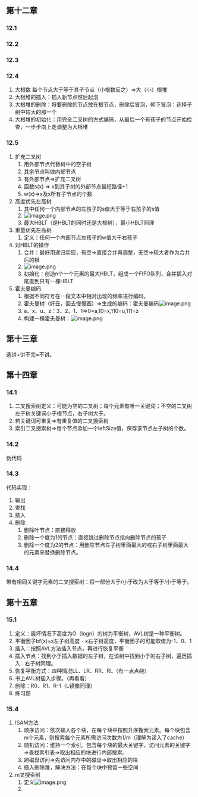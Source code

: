 ## 第十二章
### 12.1
### 12.2
### 12.3
### 12.4
1. 大根数 每个节点大于等于其子节点（小根数反之）=>大（小）根堆
2. 大根堆的插入：插入新节点然后起泡
3. 大根堆的删除：将要删除的节点放在根节点，删除后冒泡，朝下冒泡：选择子树中较大的那一个
4. 大根堆的初始化：用完全二叉树的方式编码，从最后一个有孩子的节点开始检查，一步步向上走调整为大根堆
### 12.5
1. 扩充二叉树
	1. 用外部节点代替树中的空子树
	2. 其余节点叫做内部节点
	3. 有外部节点=>扩充二叉树
	4. 函数s(x) => x到其子树的外部节点最短路径+1
	5. w(x)=>x及x所有子节点的个数
2. 高度优先左高树
	1. 其中任何一个内部节点的左孩子的s值大于等于右孩子的s值
	2. ![image.png](https://tva1.sinaimg.cn/large/006xYMUYly1h7yvgvh7o4j30ma03kdh1.jpg)
	3. 最大HBLT（是HBLT的同时还是大根树），最小HBLT同理
3. 重量优先左高树
	1. 定义：任何一个内部节点左孩子的w值大于右孩子
4. 对HBLT的操作
	1. 合并：最好用递归实现，有空=>直接合并再调整，无空=>较大者作为合并后的根
	2. ![image.png](https://tva1.sinaimg.cn/large/006xYMUYly1h7yweqi59kj30oe0ht782.jpg)
	3. 初始化：创造n个一个元素的最大HBLT，组成一个FIFO队列，合并插入对尾直到只有一棵HBLT
5. 霍夫曼编码
	1. 根据不同符号在一段文本中相对出现的频率进行编码。
	2. 霍夫曼树（好丑，回去慢慢画）=>生成的编码：霍夫曼编码![image.png](https://tva1.sinaimg.cn/large/006xYMUYly1h7ywxf1hc1j306o08lmxx.jpg)
	3. a、x、u、z：3、2、1、1=>0=a,10=x,110=u,111=z
	4. 构建一棵霍夫曼树：![image.png](https://tva1.sinaimg.cn/large/006xYMUYly1h7yx3uhptzj30fn0do76r.jpg)


## 第十三章
选讲+讲不完=不讲。

## 第十四章
### 14.1
1. 二叉搜索树定义：可能为空的二叉树；每个元素有唯一关键词；不空的二叉树左子树关键词小于根节点，右子树大于。
2. 若关键词可重复=>有重复值的二叉搜索树
3. 索引二叉搜索树=>每个节点添加一个leftSize值，保存该节点左子树的个数。
### 14.2
伪代码

### 14.3
代码实现：
1. 输出
2. 查找
3. 插入
4. 删除
	1. 删除叶节点：直接释放
	2. 删除一个度为1的节点：直接跳过删除节点指向删除节点的孩子
	3. 删除一个度为2的节点：用删除节点左子树里面最大的或右子树里面最大的元素来替换删除节点。

### 14.4
带有相同关键字元素的二叉搜索树：将一部分大于/小于改为大于等于/小于等于。

## 第十五章
### 15.1
1. 定义：最坏情况下高度为O（logn）的树为平衡树，AVL树是一种平衡树。
2. 平衡因子bf(x)=x左子树高度 - x右子树高度，平衡因子的可能取值为-1、0、1
3. 插入：按照AVL方法插入节点，再进行恢复平衡
4. 插入节点：找到小于插入数据的左子树，在该树中找到小于的右子树，遍历插入...右子树同理。
5. 恢复平衡方式：四种情况LL、LR、RR、RL（有一点点绕）
6. 书上AVL树插入步骤。（再看看）
7. 删除：R0、R1、R-1（L镜像同理）
8. 练习题

### 15.4
1. ISAM方法
	1. 顺序访问：依次输入各个块，在每个块中按照升序搜索元素。每个块包含m个元素，则搜索每个元素所需访问次数为1/m（理解为读入了cache）
	2. 随机访问：维持一个索引。包含每个块的最大关键字，访问元素的关键字=>查找索引表=>取出相应的块进行内部搜索。
	3. 跨磁盘访问=>先访问内存中的磁盘=>取出相应的块
	4. 插入删除难，解决方法：在每个块中预留一些空间
2. m叉搜索树
	1. 定义![image.png](https://tva1.sinaimg.cn/large/006xYMUYly1h8cqf7tjrgj30qv08sdjo.jpg)
	2. 
<!--stackedit_data:
eyJoaXN0b3J5IjpbLTU0NzcwOTkxMSwyMDUxMjYwOTQ2LC0xMz
Y3OTY3ODU1LC0xNjg2MjU1MzA2LC0yMDY4NzgxMDc4XX0=
-->